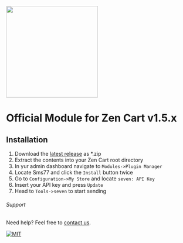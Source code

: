 <img src="https://www.seven.io/wp-content/uploads/Logo.svg" width="250" />

# Official Module for Zen Cart v1.5.x

## Installation
1. Download the [latest release](https://github.com/seven-io/zencart/releases/latest) as *.zip
2. Extract the contents into your Zen Cart root directory
3. In yur admin dashboard navigate to `Modules->Plugin Manager`
4. Locate Sms77 and click the `Install` button twice
5. Go to `Configuration->My Store` and locate `seven: API Key`
6. Insert your API key and press `Update`
7. Head to `Tools->seven` to start sending

###### Support

Need help? Feel free to [contact us](https://www.seven.io/en/company/contact/).

[![MIT](https://img.shields.io/badge/License-MIT-teal.svg)](LICENSE)
